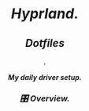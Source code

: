 <div align = "center"> <h1><i>Hyprland.<i></a></h1>

<p align="center">
  <strong><h2>Dotfiles</h2>.</strong</p>

My daily driver setup.

### 🎛️ Overview.

</div>
